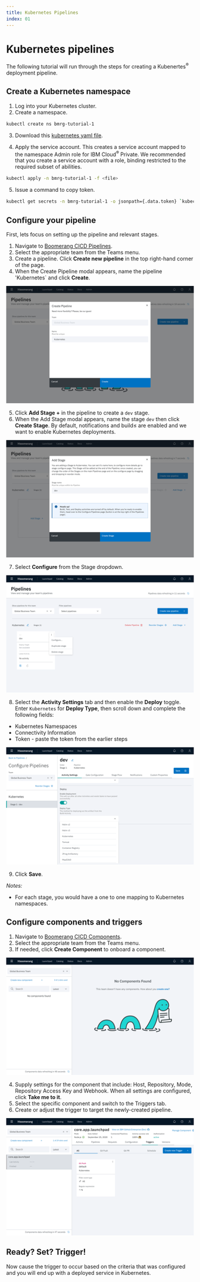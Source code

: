 ```yaml
---
title: Kubernetes Pipelines
index: 01
---
```


# Kubernetes pipelines

The following tutorial will run through the steps for creating a Kubenertes<sup>®</sup> deployment pipeline.

## Create a Kubernetes namespace

1. Log into your Kubernetes cluster.
2. Create a namespace.

```sh
kubectl create ns bmrg-tutorial-1
```

3. Download this [kubernetes yaml file](./assets/yaml/bmrg-rbac-cluster-admin.yaml). 

4. Apply the service account. This creates a service account mapped to the namespace Admin role for IBM Cloud<sup>®</sup> Private. We recommended that you create a service account with a role, binding restricted to the required subset of abilities.

```sh
kubectl apply -n bmrg-tutorial-1 -f <file>
```

5. Issue a command to copy token.

```sh
kubectl get secrets -n bmrg-tutorial-1 -o jsonpath={.data.token} `kubectl get serviceaccount -n bmrg-tutorial-1 bmrg-cicd-rbac-deployer -o jsonpath={.secrets[0].name}` | base64 -D | pbcopy
```

## Configure your pipeline

First, lets focus on setting up the pipeline and relevant stages.

1. Navigate to [Boomerang CICD Pipelines](https://launch.boomerangplatform.net/cicd/apps/pipelines).
2. Select the appropriate team from the Teams menu.
3. Create a pipeline. Click **Create new pipeline** in the top right-hand corner of the page.
4. When the Create Pipeline modal appears, name the pipeline 'Kubernetes` and click **Create**.

![Tutorial Create Pipeline](./assets/img/tutorial-create-pipeline.png)

5. Click **Add Stage +** in the pipeline to create a `dev` stage. 
6. When the Add Stage modal appears, name the stage `dev` then click **Create Stage**. By default, notifications and build≤ are enabled and we want to enable Kubernetes deployments. 

![Tutorial Create Stage](./assets/img/tutorial-create-stage.png)

7. Select **Configure** from the Stage dropdown.

![Configure Stage](./assets/img/tutorial-config-stage.png)

8. Select the **Activity Settings** tab and then enable the **Deploy** toggle. Enter `Kubernetes` for **Deploy Type**, then scroll down and complete the following fields:

- Kubernetes Namespaces
- Connectivity Information
- Token - paste the token from the earlier steps

![Tutorial Deploy Stage](./assets/img/tutorial-stage-deploy.png)

9. Click **Save**.

_Notes:_
- For each stage, you would have a one to one mapping to Kubernetes namespaces.

## Configure components and triggers

1. Navigate to [Boomerang CICD Components](https://launch.boomerangplatform.net/cicd/apps/components).
2. Select the appropriate team from the Teams menu.
3. If needed, click **Create Component** to onboard a component.

![Tutorial Create Component](./assets/img/tutorial-create-component.png)

4. Supply settings for the component that include: Host, Repository, Mode, Repository Access Key and Webhook. When all settings are configured, click **Take me to it**.
5. Select the specific component and switch to the Triggers tab.
6. Create or adjust the trigger to target the newly-created pipeline.

![Tutorial Trigger](./assets/img/tutorial-create-trigger.png)

## Ready? Set? Trigger!

Now cause the trigger to occur based on the criteria that was configured and you will end up with a deployed service in Kubernetes.